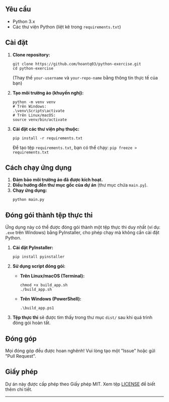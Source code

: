 
## Yêu cầu

*   Python 3.x
*   Các thư viện Python (liệt kê trong `requirements.txt`)

## Cài đặt

1.  **Clone repository:**
    ```
    git clone https://github.com/hoantq03/python-exercise.git
    cd python-exercise
    ```
    (Thay thế `your-username` và `your-repo-name` bằng thông tin thực tế của bạn)

2.  **Tạo môi trường ảo (khuyến nghị):**
    ```
    python -m venv venv
    # Trên Windows:
    .\venv\Scripts\activate
    # Trên Linux/macOS:
    source venv/bin/activate
    ```

3.  **Cài đặt các thư viện phụ thuộc:**
    ```
    pip install -r requirements.txt
    ```
    Để tạo tệp `requirements.txt`, bạn có thể chạy: `pip freeze > requirements.txt`

## Cách chạy ứng dụng

1.  **Đảm bảo môi trường ảo đã được kích hoạt.**
2.  **Điều hướng đến thư mục gốc của dự án** (thư mục chứa `main.py`).
3.  **Chạy ứng dụng:**
    ```
    python main.py
    ```

## Đóng gói thành tệp thực thi

Ứng dụng này có thể được đóng gói thành một tệp thực thi duy nhất (ví dụ: `.exe` trên Windows) bằng PyInstaller, cho phép chạy mà không cần cài đặt Python.

1.  **Cài đặt PyInstaller:**
    ```
    pip install pyinstaller
    ```

2.  **Sử dụng script đóng gói:**
    *   **Trên Linux/macOS (Terminal):**
        ```
        chmod +x build_app.sh
        ./build_app.sh
        ```
    *   **Trên Windows (PowerShell):**
        ```
        .\build_app.ps1
        ```

3.  **Tệp thực thi** sẽ được tìm thấy trong thư mục `dist/` sau khi quá trình đóng gói hoàn tất.

## Đóng góp

Mọi đóng góp đều được hoan nghênh! Vui lòng tạo một "Issue" hoặc gửi "Pull Request".

## Giấy phép

Dự án này được cấp phép theo Giấy phép MIT. Xem tệp [LICENSE](LICENSE) để biết thêm chi tiết. <!-- Đảm bảo bạn có một tệp LICENSE -->

---

